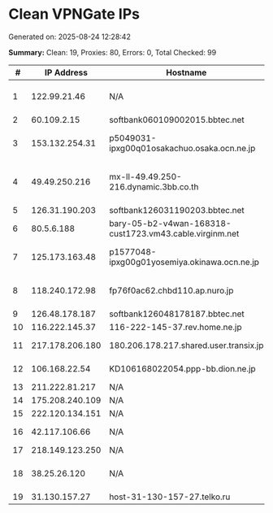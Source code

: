 # Clean VPNGate IPs
Generated on: 2025-08-24 12:28:42

**Summary:** Clean: 19, Proxies: 80, Errors: 0, Total Checked: 99

| # | IP Address | Hostname | Type | Country | Provider |
|---|------------|----------|------|---------|----------|
| 1 | 122.99.21.46 | N/A | Business | TW | Hoshin Multimedia Center Inc. |
| 2 | 60.109.2.15 | softbank060109002015.bbtec.net | Wireless | JP | SoftBank Corp. |
| 3 | 153.132.254.31 | p5049031-ipxg00q01osakachuo.osaka.ocn.ne.jp | Business | JP | NTT Communications Corporation |
| 4 | 49.49.250.216 | mx-ll-49.49.250-216.dynamic.3bb.co.th | Residential | TH | Triple T Broadband Public Company Limited |
| 5 | 126.31.190.203 | softbank126031190203.bbtec.net | Business | JP | SoftBank Corp. |
| 6 | 80.5.6.188 | bary-05-b2-v4wan-168318-cust1723.vm43.cable.virginm.net | Residential | GB | Virgin Media Limited |
| 7 | 125.173.163.48 | p1577048-ipxg00g01yosemiya.okinawa.ocn.ne.jp | Business | JP | NTT Communications Corporation |
| 8 | 118.240.172.98 | fp76f0ac62.chbd110.ap.nuro.jp | Business | JP | Sony Network Communications Inc. |
| 9 | 126.48.178.187 | softbank126048178187.bbtec.net | Business | JP | SoftBank Corp. |
| 10 | 116.222.145.37 | 116-222-145-37.rev.home.ne.jp | Business | JP | JCOM Co., Ltd. |
| 11 | 217.178.206.180 | 180.206.178.217.shared.user.transix.jp | Business | JP | INTERNET MULTIFEED CO. |
| 12 | 106.168.22.54 | KD106168022054.ppp-bb.dion.ne.jp | Business | JP | KDDI CORPORATION |
| 13 | 211.222.81.217 | N/A | Business | KR | Korea Telecom |
| 14 | 175.208.240.109 | N/A | Business | KR | Korea Telecom |
| 15 | 222.120.134.151 | N/A | Business | KR | Korea Telecom |
| 16 | 42.117.106.66 | N/A | Business | VN | FPT Telecom Company |
| 17 | 218.149.123.250 | N/A | Business | KR | Korea Telecom |
| 18 | 38.25.26.120 | N/A | Business | PE | WI-NET TELECOM S.A.C. |
| 19 | 31.130.157.27 | host-31-130-157-27.telko.ru | Business | RU | "Telko" JSC |

